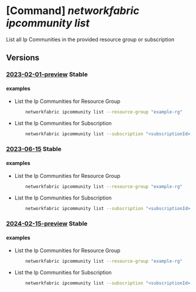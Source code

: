 # [Command] _networkfabric ipcommunity list_

List all Ip Communities in the provided resource group or subscription

## Versions

### [2023-02-01-preview](/Resources/mgmt-plane/L3N1YnNjcmlwdGlvbnMve30vcHJvdmlkZXJzL21pY3Jvc29mdC5tYW5hZ2VkbmV0d29ya2ZhYnJpYy9pcGNvbW11bml0aWVz/2023-02-01-preview.xml) **Stable**

<!-- mgmt-plane /subscriptions/{}/providers/microsoft.managednetworkfabric/ipcommunities 2023-02-01-preview -->
<!-- mgmt-plane /subscriptions/{}/resourcegroups/{}/providers/microsoft.managednetworkfabric/ipcommunities 2023-02-01-preview -->

#### examples

- List the Ip Communities for Resource Group
    ```bash
        networkfabric ipcommunity list --resource-group "example-rg"
    ```

- List the Ip Communities for Subscription
    ```bash
        networkfabric ipcommunity list --subscription "<subscriptionId>"
    ```

### [2023-06-15](/Resources/mgmt-plane/L3N1YnNjcmlwdGlvbnMve30vcHJvdmlkZXJzL21pY3Jvc29mdC5tYW5hZ2VkbmV0d29ya2ZhYnJpYy9pcGNvbW11bml0aWVz/2023-06-15.xml) **Stable**

<!-- mgmt-plane /subscriptions/{}/providers/microsoft.managednetworkfabric/ipcommunities 2023-06-15 -->
<!-- mgmt-plane /subscriptions/{}/resourcegroups/{}/providers/microsoft.managednetworkfabric/ipcommunities 2023-06-15 -->

#### examples

- List the Ip Communities for Resource Group
    ```bash
        networkfabric ipcommunity list --resource-group "example-rg"
    ```

- List the Ip Communities for Subscription
    ```bash
        networkfabric ipcommunity list --subscription "<subscriptionId>"
    ```

### [2024-02-15-preview](/Resources/mgmt-plane/L3N1YnNjcmlwdGlvbnMve30vcHJvdmlkZXJzL21pY3Jvc29mdC5tYW5hZ2VkbmV0d29ya2ZhYnJpYy9pcGNvbW11bml0aWVz/2024-02-15-preview.xml) **Stable**

<!-- mgmt-plane /subscriptions/{}/providers/microsoft.managednetworkfabric/ipcommunities 2024-02-15-preview -->
<!-- mgmt-plane /subscriptions/{}/resourcegroups/{}/providers/microsoft.managednetworkfabric/ipcommunities 2024-02-15-preview -->

#### examples

- List the Ip Communities for Resource Group
    ```bash
        networkfabric ipcommunity list --resource-group "example-rg"
    ```

- List the Ip Communities for Subscription
    ```bash
        networkfabric ipcommunity list --subscription "<subscriptionId>"
    ```
